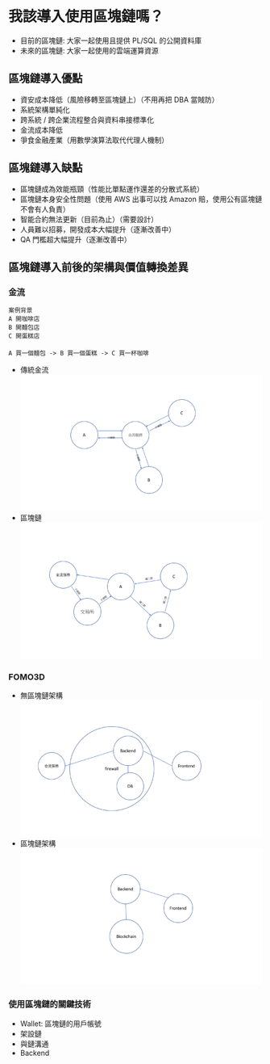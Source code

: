 # 我該導入使用區塊鏈嗎？
- 目前的區塊鏈: 大家一起使用且提供 PL/SQL 的公開資料庫
- 未來的區塊鏈: 大家一起使用的雲端運算資源

## 區塊鏈導入優點
- 資安成本降低（風險移轉至區塊鏈上）（不用再把 DBA 當賊防）
- 系統架構單純化
- 跨系統 / 跨企業流程整合與資料串接標準化
- 金流成本降低
- 爭食金融產業（用數學演算法取代代理人機制）

## 區塊鏈導入缺點
- 區塊鏈成為效能瓶頸（性能比單點運作還差的分散式系統）
- 區塊鏈本身安全性問題（使用 AWS 出事可以找 Amazon 賠，使用公有區塊鏈不會有人負責）
- 智能合約無法更新（目前為止）（需要設計）
- 人員難以招募，開發成本大幅提升（逐漸改善中）
- QA 門檻超大幅提升（逐漸改善中）

## 區塊鏈導入前後的架構與價值轉換差異
### 金流
```txt
案例背景
A 開咖啡店
B 開麵包店
C 開蛋糕店

A 買一個麵包 -> B 買一個蛋糕 -> C 買一杯咖啡
```
- 傳統金流  
![](https://github.com/Luphia/learning-blockchain/blob/master/resources/p1.png)
- 區塊鏈  
![](https://github.com/Luphia/learning-blockchain/blob/master/resources/p2.png)
### FOMO3D
- 無區塊鏈架構  
![](https://github.com/Luphia/learning-blockchain/blob/master/resources/p3.png)
- 區塊鏈架構  
![](https://github.com/Luphia/learning-blockchain/blob/master/resources/p4.png)

### 使用區塊鏈的關鍵技術
- Wallet: 區塊鏈的用戶帳號
- 架設鏈
- 與鏈溝通
- Backend
